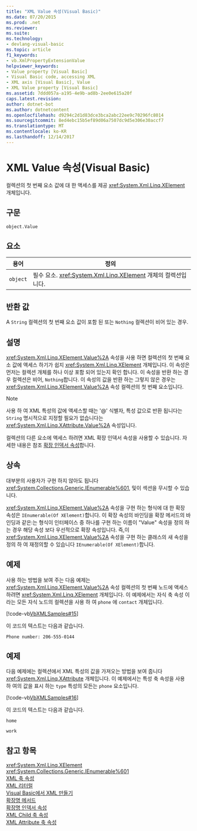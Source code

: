 ```yaml
---
title: "XML Value 속성(Visual Basic)"
ms.date: 07/20/2015
ms.prod: .net
ms.reviewer: 
ms.suite: 
ms.technology:
- devlang-visual-basic
ms.topic: article
f1_keywords:
- vb.XmlPropertyExtensionValue
helpviewer_keywords:
- Value property [Visual Basic]
- Visual Basic code, accessing XML
- XML axis [Visual Basic], Value
- XML Value property [Visual Basic]
ms.assetid: 7ddd057a-a195-4e9b-ad8b-2ee0e615a20f
caps.latest.revision: 
author: dotnet-bot
ms.author: dotnetcontent
ms.openlocfilehash: d9294c2d1d83dce3bca2abc22ee9c70296fc8014
ms.sourcegitcommit: 8ed4ebc15b5ef89d06a7507dc9d5e306e30accf7
ms.translationtype: MT
ms.contentlocale: ko-KR
ms.lasthandoff: 12/14/2017
---
```

# <a name="xml-value-property-visual-basic"></a>XML Value 속성(Visual Basic)
컬렉션의 첫 번째 요소 값에 대 한 액세스를 제공 <xref:System.Xml.Linq.XElement> 개체입니다.  
  
## <a name="syntax"></a>구문  
  
```  
object.Value  
```  
  
## <a name="parts"></a>요소  
  
|용어|정의|  
|---|---|  
|`object`|필수 요소. <xref:System.Xml.Linq.XElement> 개체의 컬렉션입니다.|  
  
## <a name="return-value"></a>반환 값  
 A `String` 컬렉션의 첫 번째 요소 값이 포함 된 또는 `Nothing` 컬렉션이 비어 있는 경우.  
  
## <a name="remarks"></a>설명  
 <xref:System.Xml.Linq.XElement.Value%2A> 속성을 사용 하면 컬렉션의 첫 번째 요소 값에 액세스 하기가 쉽지 <xref:System.Xml.Linq.XElement> 개체입니다. 이 속성은 먼저는 컬렉션 개체를 하나 이상 포함 되어 있는지 확인 합니다. 이 속성을 반환 하는 경우 컬렉션은 비어, `Nothing`합니다. 이 속성의 값을 반환 하는 그렇지 않은 경우는 <xref:System.Xml.Linq.XElement.Value%2A> 속성 컬렉션의 첫 번째 요소입니다.  
  
> [!NOTE]
>  사용 하 여 XML 특성의 값에 액세스할 때는 '@' 식별자, 특성 값으로 반환 됩니다는 `String` 명시적으로 지정할 필요가 없습니다는 <xref:System.Xml.Linq.XAttribute.Value%2A> 속성입니다.  
  
 컬렉션의 다른 요소에 액세스 하려면 XML 확장 인덱서 속성을 사용할 수 있습니다. 자세한 내용은 참조 [확장 인덱서 속성](../../../visual-basic/language-reference/xml-axis/extension-indexer-property.md)합니다.  
  
## <a name="inheritance"></a>상속  
 대부분의 사용자가 구현 하지 않아도 됩니다 <xref:System.Collections.Generic.IEnumerable%601>, 및이 섹션을 무시할 수 있습니다.  
  
 <xref:System.Xml.Linq.XElement.Value%2A> 속성을 구현 하는 형식에 대 한 확장 속성은 `IEnumerable(Of XElement)`합니다. 이 확장 속성의 바인딩을 확장 메서드의 바인딩과 같은:는 형식이 인터페이스 중 하나를 구현 하는 이름이 "Value" 속성을 정의 하는 경우 해당 속성 보다 우선적으로 확장 속성입니다. 즉,이 <xref:System.Xml.Linq.XElement.Value%2A> 속성을 구현 하는 클래스의 새 속성을 정의 하 여 재정의할 수 있습니다 `IEnumerable(Of XElement)`합니다.  
  
## <a name="example"></a>예제  
 사용 하는 방법을 보여 주는 다음 예제는 <xref:System.Xml.Linq.XElement.Value%2A> 속성 컬렉션의 첫 번째 노드에 액세스 하려면 <xref:System.Xml.Linq.XElement> 개체입니다. 이 예제에서는 자식 축 속성 이라는 모든 자식 노드의 컬렉션을 사용 하 여 `phone` 에 `contact` 개체입니다.  
  
 [!code-vb[VbXMLSamples#15](../../../visual-basic/language-reference/operators/codesnippet/VisualBasic/xml-value-property_1.vb)]  
  
 이 코드의 텍스트는 다음과 같습니다.  
  
 `Phone number: 206-555-0144`  
  
## <a name="example"></a>예제  
 다음 예제에는 컬렉션에서 XML 특성의 값을 가져오는 방법을 보여 줍니다 <xref:System.Xml.Linq.XAttribute> 개체입니다. 이 예제에서는 특성 축 속성을 사용 하 여의 값을 표시 하는 `type` 특성의 모든는 `phone` 요소입니다.  
  
 [!code-vb[VbXMLSamples#16](../../../visual-basic/language-reference/operators/codesnippet/VisualBasic/xml-value-property_2.vb)]  
  
 이 코드의 텍스트는 다음과 같습니다.  
  
 `home`  
  
 `work`  
  
## <a name="see-also"></a>참고 항목  
 <xref:System.Xml.Linq.XElement>  
 <xref:System.Collections.Generic.IEnumerable%601>  
 [XML 축 속성](../../../visual-basic/language-reference/xml-axis/xml-axis-properties.md)  
 [XML 리터럴](../../../visual-basic/language-reference/xml-literals/index.md)  
 [Visual Basic에서 XML 만들기](../../../visual-basic/programming-guide/language-features/xml/creating-xml.md)  
 [확장명 메서드](../../../visual-basic/programming-guide/language-features/procedures/extension-methods.md)  
 [확장명 인덱서 속성](../../../visual-basic/language-reference/xml-axis/extension-indexer-property.md)  
 [XML Child 축 속성](../../../visual-basic/language-reference/xml-axis/xml-child-axis-property.md)  
 [XML Attribute 축 속성](../../../visual-basic/language-reference/xml-axis/xml-attribute-axis-property.md)
